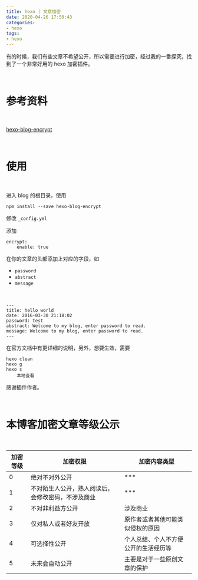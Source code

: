 ```yaml
---
title: hexo | 文章加密
date: 2020-04-26 17:50:43
categories:
- hexo
tags:
- hexo
---
```

有的时候，我们有些文章不希望公开，所以需要进行加密，经过我的一番探究，找到了一个非常好用的 hexo 加密插件。

<!-- more -->

<br/>

# 参考资料

<br/>

[hexo-blog-encrypt](https://github.com/MikeCoder/hexo-blog-encrypt/blob/master/ReadMe.zh.md)

<br/>

# 使用

<br/>

进入 blog 的根目录，使用

	npm install --save hexo-blog-encrypt

修改 `_config.yml`

添加

	encrypt:
		enable: true

在你的文章的头部添加上对应的字段，如 

- `password`
- `abstract`
- `message`

<br/>

	---
	title: hello world
	date: 2016-03-30 21:18:02
	password: test
	abstract: Welcome to my blog, enter password to read.
	message: Welcome to my blog, enter password to read.
	---

在官方文档中有更详细的说明，另外，想要生效，需要

	hexo clean
	hexo g
	hexo s
		本地查看

感谢插件作者。

<br/>

# 本博客加密文章等级公示

<br/>

|加密等级|加密权限|加密内容类型|
|---|---|---|
|0|绝对不对外公开|***|
|1|不对陌生人公开，熟人阅读后，会修改密码，不涉及商业|***|
|2|不对非利益方公开|涉及商业|
|3|仅对私人或者好友开放|原作者或者其他可能类似侵权的原因|
|4|可选择性公开|个人总结、个人不方便公开的生活经历等|
|5|未来会自动公开|主要是对于一些原创文章的保护|
